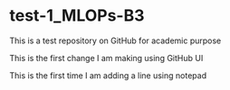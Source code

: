 # test-1_MLOPs-B3
This is a test repository on GitHub for academic purpose

This is the first change I am making using GitHub UI

This is the first time I am adding a line using notepad
